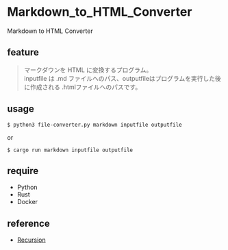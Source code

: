 # Markdown_to_HTML_Converter
Markdown to HTML Converter 

## feature
> マークダウンを HTML に変換するプログラム。  
> inputfile は .md ファイルへのパス、outputfileはプログラムを実行した後に作成される .htmlファイルへのパスです。

## usage
```
$ python3 file-converter.py markdown inputfile outputfile 
```
or
```
$ cargo run markdown inputfile outputfile
```

## require
- Python
- Rust
- Docker

## reference
- [Recursion](https://recursionist.io/)

